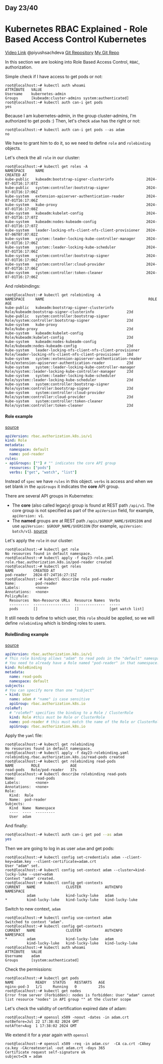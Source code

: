 ## Day 23/40
# Kubernetes RBAC Explained - Role Based Access Control Kubernetes
[Video Link](https://www.youtube.com/watch?v=uGcDt7iNFkE)
@piyushsachdeva 
[Git Repository](https://github.com/piyushsachdeva/CKA-2024/)
[My Git Repo](https://github.com/sina14/40daysofkubernetes)


In this section we are looking into Role Based Access Control, `RBAC`, authorization.

Simple check if I have access to get pods or not:
```console
root@localhost:~# kubectl auth whoami
ATTRIBUTE   VALUE
Username    kubernetes-admin
Groups      [kubeadm:cluster-admins system:authenticated]
root@localhost:~# kubectl auth can-i get pods
yes
```
Because I am kubernetes-admin, in the group cluster-admins, I'm authorized to get pods :)
Then, let's check `adam` has the right or not:
```console
root@localhost:~# kubectl auth can-i get pods --as adam
no
```
We have to grant him to do it, so we need to define `role` and `rolebinding` objects.

Let's check the all `role` in our cluster:
```console
root@localhost:~# kubectl get roles -A
NAMESPACE     NAME                                               CREATED AT
kube-public   kubeadm:bootstrap-signer-clusterinfo               2024-07-01T16:17:07Z
kube-public   system:controller:bootstrap-signer                 2024-07-01T16:17:06Z
kube-system   extension-apiserver-authentication-reader          2024-07-01T16:17:06Z
kube-system   kube-proxy                                         2024-07-01T16:17:08Z
kube-system   kubeadm:kubelet-config                             2024-07-01T16:17:07Z
kube-system   kubeadm:nodes-kubeadm-config                       2024-07-01T16:17:07Z
kube-system   leader-locking-nfs-client-nfs-client-provisioner   2024-07-06T07:07:02Z
kube-system   system::leader-locking-kube-controller-manager     2024-07-01T16:17:06Z
kube-system   system::leader-locking-kube-scheduler              2024-07-01T16:17:06Z
kube-system   system:controller:bootstrap-signer                 2024-07-01T16:17:06Z
kube-system   system:controller:cloud-provider                   2024-07-01T16:17:06Z
kube-system   system:controller:token-cleaner                    2024-07-01T16:17:06Z

```
And rolebindings:
```console
root@localhost:~# kubectl get rolebinding -A
NAMESPACE     NAME                                                ROLE                                                    AGE
kube-public   kubeadm:bootstrap-signer-clusterinfo                Role/kubeadm:bootstrap-signer-clusterinfo               23d
kube-public   system:controller:bootstrap-signer                  Role/system:controller:bootstrap-signer                 23d
kube-system   kube-proxy                                          Role/kube-proxy                                         23d
kube-system   kubeadm:kubelet-config                              Role/kubeadm:kubelet-config                             23d
kube-system   kubeadm:nodes-kubeadm-config                        Role/kubeadm:nodes-kubeadm-config                       23d
kube-system   leader-locking-nfs-client-nfs-client-provisioner    Role/leader-locking-nfs-client-nfs-client-provisioner   18d
kube-system   system::extension-apiserver-authentication-reader   Role/extension-apiserver-authentication-reader          23d
kube-system   system::leader-locking-kube-controller-manager      Role/system::leader-locking-kube-controller-manager     23d
kube-system   system::leader-locking-kube-scheduler               Role/system::leader-locking-kube-scheduler              23d
kube-system   system:controller:bootstrap-signer                  Role/system:controller:bootstrap-signer                 23d
kube-system   system:controller:cloud-provider                    Role/system:controller:cloud-provider                   23d
kube-system   system:controller:token-cleaner                     Role/system:controller:token-cleaner                    23d
```

#### Role example

[source](https://kubernetes.io/docs/reference/access-authn-authz/rbac/#role-example)
```yaml
apiVersion: rbac.authorization.k8s.io/v1
kind: Role
metadata:
  namespace: default
  name: pod-reader
rules:
- apiGroups: [""] # "" indicates the core API group
  resources: ["pods"]
  verbs: ["get", "watch", "list"]
```
Instead of `spec` we have `rules` in this object. `verbs` is access and when we set blank in the `apiGroups` it indicates the **core** API group.

There are several API groups in Kubernetes:
- The **core** (also called legacy) group is found at REST path `/api/v1`. The core group is not specified as part of the `apiVersion` field, for example, `apiVersion: v1`.
- The **named** groups are at REST path `/apis/$GROUP_NAME/$VERSION` and use `apiVersion: $GROUP_NAME/$VERSION`
(for example, `apiVersion: batch/v1`).
[source](https://kubernetes.io/docs/reference/using-api/#api-groups)

Let's apply the `role` in our cluster:
```console
root@localhost:~# kubectl get role
No resources found in default namespace.
root@localhost:~# kubectl apply -f day23-role.yaml
role.rbac.authorization.k8s.io/pod-reader created
root@localhost:~# kubectl get roles
NAME         CREATED AT
pod-reader   2024-07-24T16:27:15Z
root@localhost:~# kubectl describe role pod-reader
Name:         pod-reader
Labels:       <none>
Annotations:  <none>
PolicyRule:
  Resources  Non-Resource URLs  Resource Names  Verbs
  ---------  -----------------  --------------  -----
  pods       []                 []              [get watch list]

```

It still needs to define to which user, this `role` should be applied, so we will define `rolebinding` which is binding roles to users.

#### RoleBinding example

[source](https://kubernetes.io/docs/reference/access-authn-authz/rbac/#rolebinding-example)
```yaml
apiVersion: rbac.authorization.k8s.io/v1
# This role binding allows "adam" to read pods in the "default" namespace.
# You need to already have a Role named "pod-reader" in that namespace.
kind: RoleBinding
metadata:
  name: read-pods
  namespace: default
subjects:
# You can specify more than one "subject"
- kind: User
  name: adam # "name" is case sensitive
  apiGroup: rbac.authorization.k8s.io
roleRef:
  # "roleRef" specifies the binding to a Role / ClusterRole
  kind: Role #this must be Role or ClusterRole
  name: pod-reader # this must match the name of the Role or ClusterRole you wish to bind to
  apiGroup: rbac.authorization.k8s.io
```
Apply the `yaml` file:
```console
root@localhost:~# kubectl get rolebinding
No resources found in default namespace.
root@localhost:~# kubectl apply -f day23-rolebinding.yaml
rolebinding.rbac.authorization.k8s.io/read-pods created
root@localhost:~# kubectl get rolebinding read-pods
NAME        ROLE              AGE
read-pods   Role/pod-reader   37s
root@localhost:~# kubectl describe rolebinding read-pods
Name:         read-pods
Labels:       <none>
Annotations:  <none>
Role:
  Kind:  Role
  Name:  pod-reader
Subjects:
  Kind  Name  Namespace
  ----  ----  ---------
  User  adam
```

And finally:
```sh
root@localhost:~# kubectl auth can-i get pod --as adam
yes
```

Then we are going to log in as user `adam` and get pods:
```console
root@localhost:~# kubectl config set-credentials adam --client-key=adam.key --client-certificate=adam.crt
User "adam" set.
root@localhost:~# kubectl config set-context adam --cluster=kind-lucky-luke --user=adam
Context "adam" created.
root@localhost:~# kubectl config get-contexts
CURRENT   NAME              CLUSTER           AUTHINFO          NAMESPACE
          adam              kind-lucky-luke   adam
*         kind-lucky-luke   kind-lucky-luke   kind-lucky-luke

```

Switch to new context, `adam`
```console
root@localhost:~# kubectl config use-context adam
Switched to context "adam".
root@localhost:~# kubectl config get-contexts
CURRENT   NAME              CLUSTER           AUTHINFO          NAMESPACE
*         adam              kind-lucky-luke   adam
          kind-lucky-luke   kind-lucky-luke   kind-lucky-luke
root@localhost:~# kubectl auth whoami
ATTRIBUTE   VALUE
Username    adam
Groups      [system:authenticated]

```

Check the permissions:
```console
root@localhost:~# kubectl get pods
NAME          READY   STATUS    RESTARTS   AGE
nginx-pod-3   1/1     Running   0          25s
root@localhost:~# kubectl get nodes
Error from server (Forbidden): nodes is forbidden: User "adam" cannot list resource "nodes" in API group "" at the cluster scope
```

Let's check the validity of certification expired date of adam:
```console
root@localhost:~# openssl x509 -noout -dates -in adam.crt
notBefore=Jul 22 17:38:02 2024 GMT
notAfter=Aug  1 17:38:02 2024 GMT
```

We extend it for a year again with `openssl`
```console
root@localhost:~# openssl x509 -req -in adam.csr  -CA ca.crt -CAkey ca.key -CAcreateserial -out adam.crt -days 365
Certificate request self-signature ok
subject=CN = adam
```


















